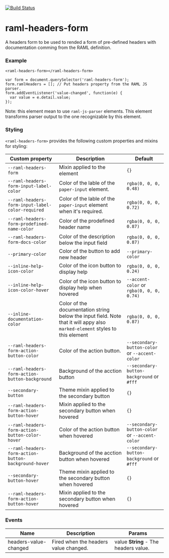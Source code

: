 [![Build Status](https://travis-ci.org/advanced-rest-client/raml-headers-form.svg?branch=stage)](https://travis-ci.org/advanced-rest-client/raml-headers-form)  

# raml-headers-form

A headers form to be used to rended a form of pre-defined headers with documentation comming
from the RAML definition.

### Example
```
<raml-headers-form></raml-headers-form>
```
```
var form = document.querySelector('raml-headers-form');
form.ramlHeaders = []; // Put headers property from the RAML JS parser.
form.addEventListener('value-changed', function(e) {
  var value = e.detail.value;
});
```
Note: this element mean to use `raml-js-parser` elements. This element transforms parser output
to the one recognizable by this element.

### Styling
`<raml-headers-form>` provides the following custom properties and mixins for styling:

Custom property | Description | Default
----------------|-------------|----------
`--raml-headers-form` | Mixin applied to the element | `{}`
`--raml-headers-form-input-label-color` | Color of the lable of the `paper-input` element. | `rgba(0, 0, 0, 0.48)`
`--raml-headers-form-input-label-color-required` | Color of the lable of the `paper-input` element when it's required. | `rgba(0, 0, 0, 0.72)`
`--raml-headers-form-prodefined-name-color` | Color of the prodefined header name | `rgba(0, 0, 0, 0.87)`
`--raml-headers-form-docs-color` | Color of the description below the input field | `rgba(0, 0, 0, 0.87)`
`--primary-color` | Color of the button to add new header | `--primary-color`
`--inline-help-icon-color` | Color of the icon button to display help | `rgba(0, 0, 0, 0.24)`
`--inline-help-icon-color-hover` | Color of the icon button to display help when hovered | `--accent-color` or `rgba(0, 0, 0, 0.74)`
`--inline-documentation-color` | Color of the documentation string below the input field. Note that it will appy also `marked-element` styles to this element | `rgba(0, 0, 0, 0.87)`
`--raml-headers-form-action-button-color` | Color of the action button. | `--secondary-button-color` or `--accent-color`
`--raml-headers-form-action-button-background` | Background of the acction button | `--secondary-button-background` or `#fff`
`--secondary-button` | Theme mixin applied to the secondary button | `{}`
`--raml-headers-form-action-button-hover` | Mixin applied to the secondary button when hovered | `{}`
`--raml-headers-form-action-button-color-hover` | Color of the action button when hovered | `--secondary-button-color` or `--accent-color`
`--raml-headers-form-action-button-background-hover` | Background of the acction button when hovered | `--secondary-button-background` or `#fff`
`--secondary-button-hover` | Theme mixin applied to the secondary button when hovered | `{}`
`--raml-headers-form-action-button-hover` | Mixin applied to the secondary button when hovered | `{}`



### Events
| Name | Description | Params |
| --- | --- | --- |
| headers-value-changed | Fired when the headers value changed. | value **String** - The headers value. |

